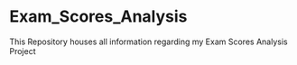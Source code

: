 # Exam_Scores_Analysis

This Repository houses all information regarding my Exam Scores Analysis Project
